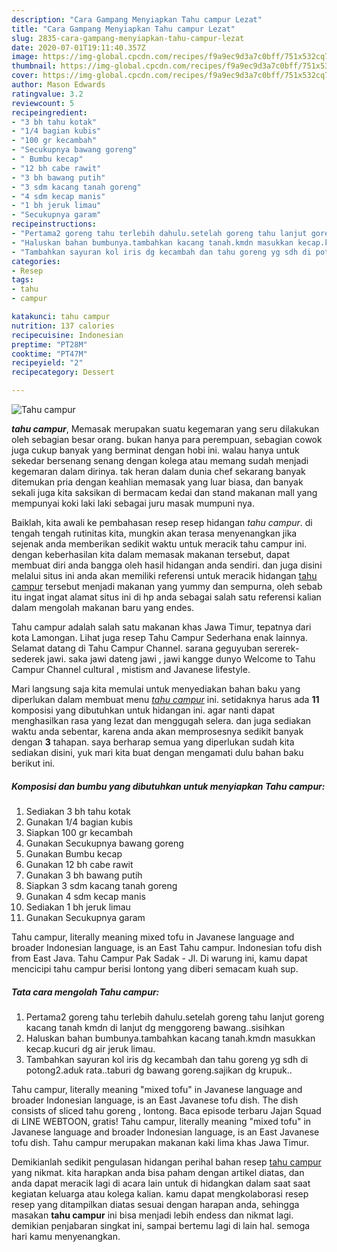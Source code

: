 ```yaml
---
description: "Cara Gampang Menyiapkan Tahu campur Lezat"
title: "Cara Gampang Menyiapkan Tahu campur Lezat"
slug: 2835-cara-gampang-menyiapkan-tahu-campur-lezat
date: 2020-07-01T19:11:40.357Z
image: https://img-global.cpcdn.com/recipes/f9a9ec9d3a7c0bff/751x532cq70/tahu-campur-foto-resep-utama.jpg
thumbnail: https://img-global.cpcdn.com/recipes/f9a9ec9d3a7c0bff/751x532cq70/tahu-campur-foto-resep-utama.jpg
cover: https://img-global.cpcdn.com/recipes/f9a9ec9d3a7c0bff/751x532cq70/tahu-campur-foto-resep-utama.jpg
author: Mason Edwards
ratingvalue: 3.2
reviewcount: 5
recipeingredient:
- "3 bh tahu kotak"
- "1/4 bagian kubis"
- "100 gr kecambah"
- "Secukupnya bawang goreng"
- " Bumbu kecap"
- "12 bh cabe rawit"
- "3 bh bawang putih"
- "3 sdm kacang tanah goreng"
- "4 sdm kecap manis"
- "1 bh jeruk limau"
- "Secukupnya garam"
recipeinstructions:
- "Pertama2 goreng tahu terlebih dahulu.setelah goreng tahu lanjut goreng kacang tanah kmdn di lanjut dg menggoreng bawang..sisihkan"
- "Haluskan bahan bumbunya.tambahkan kacang tanah.kmdn masukkan kecap.kucuri dg air jeruk limau."
- "Tambahkan sayuran kol iris dg kecambah dan tahu goreng yg sdh di potong2.aduk rata..taburi dg bawang goreng.sajikan dg krupuk.."
categories:
- Resep
tags:
- tahu
- campur

katakunci: tahu campur 
nutrition: 137 calories
recipecuisine: Indonesian
preptime: "PT28M"
cooktime: "PT47M"
recipeyield: "2"
recipecategory: Dessert

---
```



![Tahu campur](https://img-global.cpcdn.com/recipes/f9a9ec9d3a7c0bff/751x532cq70/tahu-campur-foto-resep-utama.jpg)

<b><i>tahu campur</i></b>, Memasak merupakan suatu kegemaran yang seru dilakukan oleh sebagian besar orang. bukan hanya para perempuan, sebagian cowok juga cukup banyak yang berminat dengan hobi ini. walau hanya untuk sekedar bersenang senang dengan kolega atau memang sudah menjadi kegemaran dalam dirinya. tak heran dalam dunia chef sekarang banyak ditemukan pria dengan keahlian memasak yang luar biasa, dan banyak sekali juga kita saksikan di bermacam kedai dan stand makanan mall yang mempunyai koki laki laki sebagai juru masak mumpuni nya.

Baiklah, kita awali ke pembahasan resep resep hidangan <i>tahu campur</i>. di tengah tengah rutinitas kita, mungkin akan terasa menyenangkan jika sejenak anda memberikan sedikit waktu untuk meracik tahu campur ini. dengan keberhasilan kita dalam memasak makanan tersebut, dapat membuat diri anda bangga oleh hasil hidangan anda sendiri. dan juga disini melalui situs ini anda akan memiliki referensi untuk meracik hidangan <u>tahu campur</u> tersebut menjadi makanan yang yummy dan sempurna, oleh sebab itu ingat ingat alamat situs ini di hp anda sebagai salah satu referensi kalian dalam mengolah makanan baru yang endes.

Tahu campur adalah salah satu makanan khas Jawa Timur, tepatnya dari kota Lamongan. Lihat juga resep Tahu Campur Sederhana enak lainnya. Selamat datang di Tahu Campur Channel. sarana geguyuban sererek-sederek jawi. saka jawi dateng jawi , jawi kangge dunyo Welcome to Tahu Campur Channel cultural , mistism and Javanese lifestyle.


Mari langsung saja kita memulai untuk menyediakan bahan baku yang diperlukan dalam membuat menu <u><i>tahu campur</i></u> ini. setidaknya harus ada <b>11</b> komposisi yang dibutuhkan untuk hidangan ini. agar nanti dapat menghasilkan rasa yang lezat dan menggugah selera. dan juga sediakan waktu anda sebentar, karena anda akan memprosesnya sedikit banyak dengan <b>3</b> tahapan. saya berharap semua yang diperlukan sudah kita sediakan disini, yuk mari kita buat dengan mengamati dulu bahan baku berikut ini.

<!--inarticleads1-->

##### Komposisi dan bumbu yang dibutuhkan untuk menyiapkan Tahu campur:

1. Sediakan 3 bh tahu kotak
1. Gunakan 1/4 bagian kubis
1. Siapkan 100 gr kecambah
1. Gunakan Secukupnya bawang goreng
1. Gunakan  Bumbu kecap
1. Gunakan 12 bh cabe rawit
1. Gunakan 3 bh bawang putih
1. Siapkan 3 sdm kacang tanah goreng
1. Gunakan 4 sdm kecap manis
1. Sediakan 1 bh jeruk limau
1. Gunakan Secukupnya garam


Tahu campur, literally meaning mixed tofu in Javanese language and broader Indonesian language, is an East Tahu campur. Indonesian tofu dish from East Java. Tahu Campur Pak Sadak - Jl. Di warung ini, kamu dapat mencicipi tahu campur berisi lontong yang diberi semacam kuah sup. 

<!--inarticleads2-->

##### Tata cara mengolah Tahu campur:

1. Pertama2 goreng tahu terlebih dahulu.setelah goreng tahu lanjut goreng kacang tanah kmdn di lanjut dg menggoreng bawang..sisihkan
1. Haluskan bahan bumbunya.tambahkan kacang tanah.kmdn masukkan kecap.kucuri dg air jeruk limau.
1. Tambahkan sayuran kol iris dg kecambah dan tahu goreng yg sdh di potong2.aduk rata..taburi dg bawang goreng.sajikan dg krupuk..


Tahu campur, literally meaning &#34;mixed tofu&#34; in Javanese language and broader Indonesian language, is an East Javanese tofu dish. The dish consists of sliced tahu goreng , lontong. Baca episode terbaru Jajan Squad di LINE WEBTOON, gratis! Tahu campur, literally meaning &#34;mixed tofu&#34; in Javanese language and broader Indonesian language, is an East Javanese tofu dish. Tahu campur merupakan makanan kaki lima khas Jawa Timur. 

Demikianlah sedikit pengulasan hidangan perihal bahan resep <u>tahu campur</u> yang nikmat. kita harapkan anda bisa paham dengan artikel diatas, dan anda dapat meracik lagi di acara lain untuk di hidangkan dalam saat saat kegiatan keluarga atau kolega kalian. kamu dapat mengkolaborasi resep resep yang ditampilkan diatas sesuai dengan harapan anda, sehingga masakan <b>tahu campur</b> ini bisa menjadi lebih endess dan nikmat lagi. demikian penjabaran singkat ini, sampai bertemu lagi di lain hal. semoga hari kamu menyenangkan.
